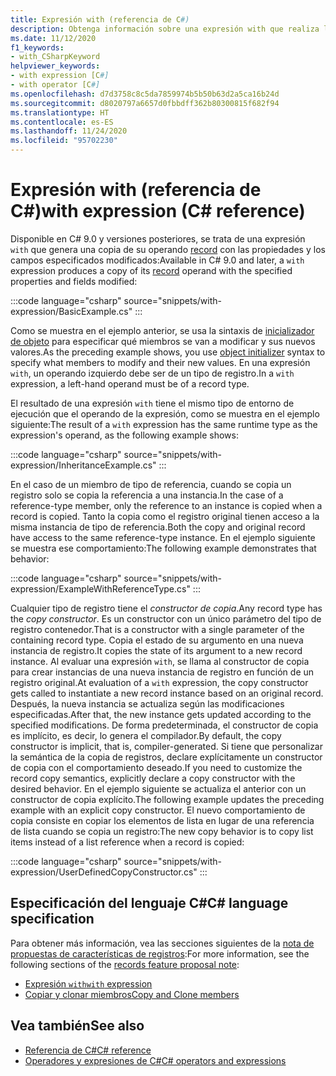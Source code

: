 ```yaml
---
title: Expresión with (referencia de C#)
description: Obtenga información sobre una expresión with que realiza la mutación no destructiva de registros de C#
ms.date: 11/12/2020
f1_keywords:
- with_CSharpKeyword
helpviewer_keywords:
- with expression [C#]
- with operator [C#]
ms.openlocfilehash: d7d3758c8c5da7859974b5b50b63d2a5ca16b24d
ms.sourcegitcommit: d8020797a6657d0fbbdff362b80300815f682f94
ms.translationtype: HT
ms.contentlocale: es-ES
ms.lasthandoff: 11/24/2020
ms.locfileid: "95702230"
---
```

# <a name="with-expression-c-reference"></a><span data-ttu-id="08c1b-103">Expresión with (referencia de C#)</span><span class="sxs-lookup"><span data-stu-id="08c1b-103">with expression (C# reference)</span></span>

<span data-ttu-id="08c1b-104">Disponible en C# 9.0 y versiones posteriores, se trata de una expresión `with` que genera una copia de su operando [record](../../whats-new/csharp-9.md#record-types) con las propiedades y los campos especificados modificados:</span><span class="sxs-lookup"><span data-stu-id="08c1b-104">Available in C# 9.0 and later, a `with` expression produces a copy of its [record](../../whats-new/csharp-9.md#record-types) operand with the specified properties and fields modified:</span></span>

:::code language="csharp" source="snippets/with-expression/BasicExample.cs" :::

<span data-ttu-id="08c1b-105">Como se muestra en el ejemplo anterior, se usa la sintaxis de [ inicializador de objeto](../../programming-guide/classes-and-structs/object-and-collection-initializers.md) para especificar qué miembros se van a modificar y sus nuevos valores.</span><span class="sxs-lookup"><span data-stu-id="08c1b-105">As the preceding example shows, you use [object initializer](../../programming-guide/classes-and-structs/object-and-collection-initializers.md) syntax to specify what members to modify and their new values.</span></span> <span data-ttu-id="08c1b-106">En una expresión `with`, un operando izquierdo debe ser de un tipo de registro.</span><span class="sxs-lookup"><span data-stu-id="08c1b-106">In a `with` expression, a left-hand operand must be of a record type.</span></span>

<span data-ttu-id="08c1b-107">El resultado de una expresión `with` tiene el mismo tipo de entorno de ejecución que el operando de la expresión, como se muestra en el ejemplo siguiente:</span><span class="sxs-lookup"><span data-stu-id="08c1b-107">The result of a `with` expression has the same runtime type as the expression's operand, as the following example shows:</span></span>

:::code language="csharp" source="snippets/with-expression/InheritanceExample.cs" :::

<span data-ttu-id="08c1b-108">En el caso de un miembro de tipo de referencia, cuando se copia un registro solo se copia la referencia a una instancia.</span><span class="sxs-lookup"><span data-stu-id="08c1b-108">In the case of a reference-type member, only the reference to an instance is copied when a record is copied.</span></span> <span data-ttu-id="08c1b-109">Tanto la copia como el registro original tienen acceso a la misma instancia de tipo de referencia.</span><span class="sxs-lookup"><span data-stu-id="08c1b-109">Both the copy and original record have access to the same reference-type instance.</span></span> <span data-ttu-id="08c1b-110">En el ejemplo siguiente se muestra ese comportamiento:</span><span class="sxs-lookup"><span data-stu-id="08c1b-110">The following example demonstrates that behavior:</span></span>

:::code language="csharp" source="snippets/with-expression/ExampleWithReferenceType.cs" :::

<span data-ttu-id="08c1b-111">Cualquier tipo de registro tiene el *constructor de copia*.</span><span class="sxs-lookup"><span data-stu-id="08c1b-111">Any record type has the *copy constructor*.</span></span> <span data-ttu-id="08c1b-112">Es un constructor con un único parámetro del tipo de registro contenedor.</span><span class="sxs-lookup"><span data-stu-id="08c1b-112">That is a constructor with a single parameter of the containing record type.</span></span> <span data-ttu-id="08c1b-113">Copia el estado de su argumento en una nueva instancia de registro.</span><span class="sxs-lookup"><span data-stu-id="08c1b-113">It copies the state of its argument to a new record instance.</span></span> <span data-ttu-id="08c1b-114">Al evaluar una expresión `with`, se llama al constructor de copia para crear instancias de una nueva instancia de registro en función de un registro original.</span><span class="sxs-lookup"><span data-stu-id="08c1b-114">At evaluation of a `with` expression, the copy constructor gets called to instantiate a new record instance based on an original record.</span></span> <span data-ttu-id="08c1b-115">Después, la nueva instancia se actualiza según las modificaciones especificadas.</span><span class="sxs-lookup"><span data-stu-id="08c1b-115">After that, the new instance gets updated according to the specified modifications.</span></span> <span data-ttu-id="08c1b-116">De forma predeterminada, el constructor de copia es implícito, es decir, lo genera el compilador.</span><span class="sxs-lookup"><span data-stu-id="08c1b-116">By default, the copy constructor is implicit, that is, compiler-generated.</span></span> <span data-ttu-id="08c1b-117">Si tiene que personalizar la semántica de la copia de registros, declare explícitamente un constructor de copia con el comportamiento deseado.</span><span class="sxs-lookup"><span data-stu-id="08c1b-117">If you need to customize the record copy semantics, explicitly declare a copy constructor with the desired behavior.</span></span> <span data-ttu-id="08c1b-118">En el ejemplo siguiente se actualiza el anterior con un constructor de copia explícito.</span><span class="sxs-lookup"><span data-stu-id="08c1b-118">The following example updates the preceding example with an explicit copy constructor.</span></span> <span data-ttu-id="08c1b-119">El nuevo comportamiento de copia consiste en copiar los elementos de lista en lugar de una referencia de lista cuando se copia un registro:</span><span class="sxs-lookup"><span data-stu-id="08c1b-119">The new copy behavior is to copy list items instead of a list reference when a record is copied:</span></span>

:::code language="csharp" source="snippets/with-expression/UserDefinedCopyConstructor.cs" :::

## <a name="c-language-specification"></a><span data-ttu-id="08c1b-120">Especificación del lenguaje C#</span><span class="sxs-lookup"><span data-stu-id="08c1b-120">C# language specification</span></span>

<span data-ttu-id="08c1b-121">Para obtener más información, vea las secciones siguientes de la [nota de propuestas de características de registros](~/_csharplang/proposals/csharp-9.0/records.md):</span><span class="sxs-lookup"><span data-stu-id="08c1b-121">For more information, see the following sections of the [records feature proposal note](~/_csharplang/proposals/csharp-9.0/records.md):</span></span>

- [<span data-ttu-id="08c1b-122">Expresión `with`</span><span class="sxs-lookup"><span data-stu-id="08c1b-122">`with` expression</span></span>](~/_csharplang/proposals/csharp-9.0/records.md#with-expression)
- [<span data-ttu-id="08c1b-123">Copiar y clonar miembros</span><span class="sxs-lookup"><span data-stu-id="08c1b-123">Copy and Clone members</span></span>](~/_csharplang/proposals/csharp-9.0/records.md#copy-and-clone-members)

## <a name="see-also"></a><span data-ttu-id="08c1b-124">Vea también</span><span class="sxs-lookup"><span data-stu-id="08c1b-124">See also</span></span>

- [<span data-ttu-id="08c1b-125">Referencia de C#</span><span class="sxs-lookup"><span data-stu-id="08c1b-125">C# reference</span></span>](../index.md)
- [<span data-ttu-id="08c1b-126">Operadores y expresiones de C#</span><span class="sxs-lookup"><span data-stu-id="08c1b-126">C# operators and expressions</span></span>](index.md)
